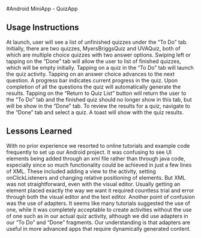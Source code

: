#Android MiniApp - QuizApp
<h2>Usage Instructions</h2>
At launch, user will see a list of unfinished quizzes under the “To Do” tab. Initially, there are two quizzes, MyersBriggsQuiz and UVAQuiz, both of which are multiple choice quizzes with two answer options. Swiping left or tapping on the “Done” tab will allow the user to list of finished quizzes, which will be empty initially. Tapping on a quiz in the “To Do” tab will launch the quiz activity. Tapping on an answer choice advances to the next question. A progress bar indicates current progress in the quiz. Upon completion of all the questions the quiz will automatically generate the results. Tapping on the “Return to Quiz List” button will return the user to the “To Do” tab and the finished quiz should no longer show in this tab, but will be show in the “Done” tab. To review the results for a quiz, navigate to the “Done” tab and select a quiz. A toast will show with the quiz results.
<h2>Lessons Learned</h2>
With no prior experience we resorted to online tutorials and example code frequently to set up our Android project. It was confusing to see UI elements being added through an xml file rather than through java code, especially since so much functionality could be achieved in just a few lines of XML. These included adding a view to the activity, setting onClickListeners and changing relative positioning of elements. But XML was not straightforward, even with the visual editor. Usually getting an element placed exactly the way we want it required countless trial and error through both the visual editor and the text editor. Another point of confusion was the use of adapters. It seems like many tutorials suggested the use of one, while it was completely acceptable to create activities without the use of one such as in our actual quiz activity, although we did use adapters in our “To Do” and “Done” fragments.
Our understanding is that adapters are useful in more advanced apps that require dynamically generated content.

